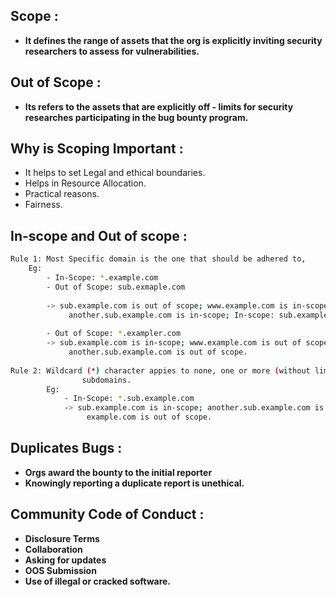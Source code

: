 ## Scope :

- **It defines the range of assets that the org is explicitly inviting security researchers to assess for vulnerabilities.**
## Out of Scope :

- **Its refers to the assets that are explicitly off - limits for security researches participating in the bug bounty program.**
## Why is Scoping Important :

- It helps to set Legal and ethical boundaries.
- Helps in Resource Allocation.
- Practical reasons.
- Fairness.
## In-scope and Out of scope :

```Bash
Rule 1: Most Specific domain is the one that should be adhered to,
	Eg:
		- In-Scope: *.example.com
		- Out of Scope: sub.exmaple.com
		
		-> sub.example.com is out of scope; www.example.com is in-scope;
			 another.sub.example.com is in-scope; In-scope: sub.example.com
			 
		- Out of Scope: *.exampler.com
		-> sub.example.com is in-scope; www.example.com is out of scope;
			 another.sub.example.com is out of scope.
			 
Rule 2: Wildcard (*) character appies to none, one or more (without limit)
				subdomains.
		Eg:
			- In-Scope: *.sub.example.com
			-> sub.example.com is in-scope; another.sub.example.com is in-scope;
				 example.com is out of scope.
```

## Duplicates Bugs :

- **Orgs award the bounty to the initial reporter**
- **Knowingly reporting a duplicate report is unethical.**
## Community Code of Conduct :

- **Disclosure Terms**
- **Collaboration**
- **Asking for updates**
- **OOS Submission**
- **Use of illegal or cracked software.**